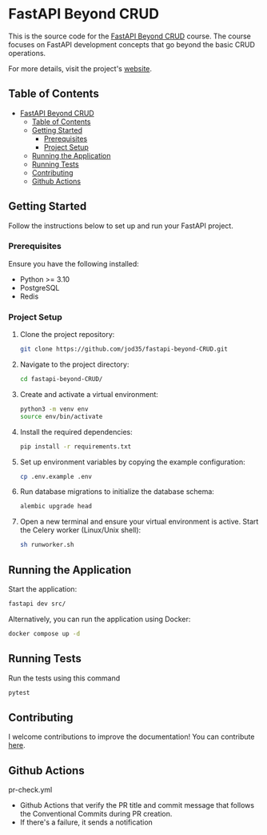 # FastAPI Beyond CRUD

This is the source code for the [FastAPI Beyond CRUD](https://youtube.com/playlist?list=PLEt8Tae2spYnHy378vMlPH--87cfeh33P&si=rl-08ktaRjcm2aIQ) course. The course focuses on FastAPI development concepts that go beyond the basic CRUD operations.

For more details, visit the project's [website](https://jod35.github.io/fastapi-beyond-crud-docs/site/).

## Table of Contents

- [FastAPI Beyond CRUD](#fastapi-beyond-crud)
  - [Table of Contents](#table-of-contents)
  - [Getting Started](#getting-started)
    - [Prerequisites](#prerequisites)
    - [Project Setup](#project-setup)
  - [Running the Application](#running-the-application)
  - [Running Tests](#running-tests)
  - [Contributing](#contributing)
  - [Github Actions](#github-actions)

## Getting Started

Follow the instructions below to set up and run your FastAPI project.

### Prerequisites

Ensure you have the following installed:

- Python >= 3.10
- PostgreSQL
- Redis

### Project Setup

1. Clone the project repository:
   ```bash
   git clone https://github.com/jod35/fastapi-beyond-CRUD.git
   ```
2. Navigate to the project directory:

   ```bash
   cd fastapi-beyond-CRUD/
   ```

3. Create and activate a virtual environment:

   ```bash
   python3 -m venv env
   source env/bin/activate
   ```

4. Install the required dependencies:

   ```bash
   pip install -r requirements.txt
   ```

5. Set up environment variables by copying the example configuration:

   ```bash
   cp .env.example .env
   ```

6. Run database migrations to initialize the database schema:

   ```bash
   alembic upgrade head
   ```

7. Open a new terminal and ensure your virtual environment is active. Start the Celery worker (Linux/Unix shell):
   ```bash
   sh runworker.sh
   ```

## Running the Application

Start the application:

```bash
fastapi dev src/
```

Alternatively, you can run the application using Docker:

```bash
docker compose up -d
```

## Running Tests

Run the tests using this command

```bash
pytest
```

## Contributing

I welcome contributions to improve the documentation! You can contribute [here](https://github.com/jod35/fastapi-beyond-crud-docs).

## Github Actions

pr-check.yml

- Github Actions that verify the PR title and commit message that follows the Conventional Commits during PR creation.
- If there's a failure, it sends a notification
